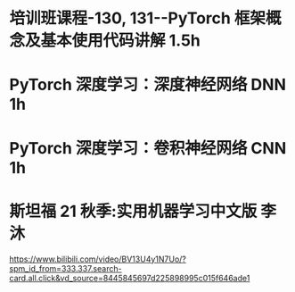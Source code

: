<!-- Vacation -->

# 培训班课程-130, 131--PyTorch 框架概念及基本使用代码讲解 1.5h

# PyTorch 深度学习：深度神经网络 DNN 1h

<!-- https://www.bilibili.com/video/BV1Z8411R7PH/?spm_id_from=333.337.search-card.all.click -->

# PyTorch 深度学习：卷积神经网络 CNN 1h

<!-- https://www.bilibili.com/video/BV1vu4y1n77T/?spm_id_from=333.788&vd_source=8445845697d225898995c015f646ade1 -->

# 斯坦福 21 秋季:实用机器学习中文版 李沐

<https://www.bilibili.com/video/BV13U4y1N7Uo/?spm_id_from=333.337.search-card.all.click&vd_source=8445845697d225898995c015f646ade1>
